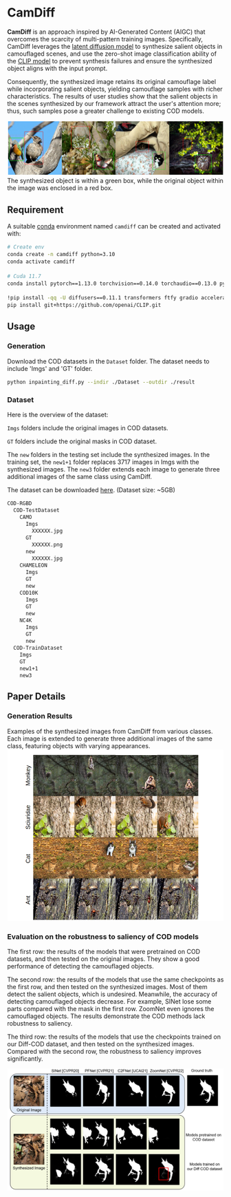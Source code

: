 # CamDiff
**CamDiff** is an approach inspired by AI-Generated Content (AIGC) that overcomes the scarcity of multi-pattern training images. Specifically, CamDiff leverages the [latent diffusion model](https://huggingface.co/runwayml/stable-diffusion-inpainting) to synthesize salient objects in camouflaged scenes, and use the zero-shot image classification ability of the [CLIP model](https://openai.com/research/clip) to prevent synthesis failures and ensure the synthesized object aligns with the input prompt. 

Consequently, the synthesized image retains its original camouflage label while incorporating salient objects, yielding camouflage samples with richer characteristics. The results of user studies show that the salient objects in the scenes synthesized by our framework attract the user's attention more; thus, such samples pose a greater challenge to existing COD models.

![Figure 1 - examples](Imgs/examp.png)
The synthesized object is within a green box, while the original object within the image was enclosed in a red box. 

## Requirement
A suitable [conda](https://conda.io/) environment named `camdiff` can be created and activated with:
```` bash
# Create env
conda create -n camdiff python=3.10
conda activate camdiff

# Cuda 11.7
conda install pytorch==1.13.0 torchvision==0.14.0 torchaudio==0.13.0 pytorch-cuda=11.7 -c pytorch -c nvidia

!pip install -qq -U diffusers==0.11.1 transformers ftfy gradio accelerate
pip install git+https://github.com/openai/CLIP.git
````

## Usage
### Generation
Download the COD datasets in the `Dataset` folder. The dataset needs to include 'Imgs' and 'GT' folder.
```` bash
python inpainting_diff.py --indir ./Dataset --outdir ./result
```` 
### Dataset

Here is the overview of the dataset:

`Imgs` folders include the original images in COD datasets.

`GT` folders include the original masks in COD dataset.

The `new` folders in the testing set include the synthesized images. In the training set, the `new1+1` folder replaces 3717 images in Imgs with the synthesized images. The `new3` folder extends each image to generate three additional images of the same class using CamDiff.

The dataset can be downloaded [here](https://drive.google.com/file/d/1g6_8TX4FNxy6lLE9piCQMe0nmr8693dZ/view?usp=share_link). (Dataset size: ~5GB)

```shell
COD-RGBD
  COD-TestDataset
    CAMO
      Imgs
        XXXXXX.jpg
      GT
        XXXXXX.png
      new
        XXXXXX.jpg
    CHAMELEON
      Imgs
      GT
      new
    COD10K
      Imgs
      GT
      new
    NC4K
      Imgs
      GT
      new
  COD-TrainDataset
    Imgs
    GT
    new1+1
    new3
```


## Paper Details
### Generation Results 
Examples of the synthesized images from CamDiff from various classes. Each image is extended to generate three additional images of the same class, featuring objects with varying appearances. 
![Figure 1 - gneration](Imgs/multi.png)


### Evaluation on the robustness to saliency of COD models
The first row: the results of the models that were pretrained on COD datasets, and then tested on the original images. They show a good performance of detecting the camouflaged objects.

The second row: the results of the models that use the same checkpoints as the first row, and then tested on the synthesized images. Most of them detect the salient objects, which is undesired. Meanwhile, the accuracy of detecting camouflaged objects decrease. For example, SINet lose some parts compared with the mask in the first row. ZoomNet even ignores the camouflaged objects. The results demonstrate the COD methods lack robustness to saliency.

The third row: the results of the models that use the checkpoints trained on our Diff-COD dataset, and then tested on the synthesized images. Compared with the second row, the robustness to saliency improves significantly.

![Figure 2 - gneration](Imgs/frog1.png)

